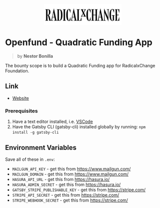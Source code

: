 <p align="center">
  <img align="center" width="50%" src="/src/vectors/rxc-logo.svg">
</p>

# Openfund - Quadratic Funding App
> by **Nestor Bonilla**

The bounty scope is to build a Quadratic Funding app for RadicalxChange Foundation.

## Link
* [Website](https://openfund.netlify.app)

### Prerequisites

1. Have a text editor installed, i.e. [VSCode](https://code.visualstudio.com/)
2. Have the Gatsby CLI (gatsby-cli) installed globally by running:
   `npm install -g gatsby-cli`

## Environment Variables

Save all of these in `.env`:

- `MAILGUN_API_KEY` - get this from https://www.mailgun.com/
- `MAILGUN_DOMAIN` - get this from https://www.mailgun.com/
- `HASURA_API_URL` - get this from https://hasura.io/
- `HASURA_ADMIN_SECRET` - get this from https://hasura.io/
- `GATSBY_STRIPE_PUBLISHABLE_KEY` - get this from https://stripe.com/
- `STRIPE_API_SECRET` - get this from https://stripe.com/
- `STRIPE_WEBHOOK_SECRET` - get this from https://stripe.com/